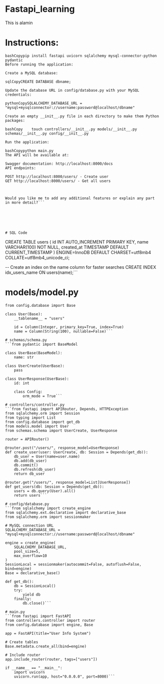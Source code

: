 # Fastapi_learning

This is alamin
# Instructions:
```For MySQL, you'll need to install these dependencies:
bashCopypip install fastapi uvicorn sqlalchemy mysql-connector-python pydantic
Before running the application:

Create a MySQL database:

sqlCopyCREATE DATABASE dbname;

Update the database URL in config/database.py with your MySQL credentials:

pythonCopySQLALCHEMY_DATABASE_URL = "mysql+mysqlconnector://username:password@localhost/dbname"

Create an empty __init__.py file in each directory to make them Python packages:

bashCopy    touch controllers/__init__.py models/__init__.py schemas/__init__.py config/__init__.py

Run the application:

bashCopypython main.py
The API will be available at:

Swagger documentation: http://localhost:8000/docs
API endpoints:

POST http://localhost:8000/users/ - Create user
GET http://localhost:8000/users/ - Get all users



Would you like me to add any additional features or explain any part in more detail?```






# SQL Code

```
CREATE TABLE users (
    id INT AUTO_INCREMENT PRIMARY KEY,
    name VARCHAR(100) NOT NULL,
    created_at TIMESTAMP DEFAULT CURRENT_TIMESTAMP
) ENGINE=InnoDB DEFAULT CHARSET=utf8mb4 COLLATE=utf8mb4_unicode_ci;

-- Create an index on the name column for faster searches
CREATE INDEX idx_users_name ON users(name);```



# models/model.py
```from sqlalchemy import Column, Integer, String
from config.database import Base

class User(Base):
    __tablename__ = "users"
    
    id = Column(Integer, primary_key=True, index=True)
    name = Column(String(100), nullable=False)```

# schemas/schema.py
```from pydantic import BaseModel

class UserBase(BaseModel):
    name: str

class UserCreate(UserBase):
    pass

class UserResponse(UserBase):
    id: int
    
    class Config:
        orm_mode = True```

# controllers/controller.py
```from fastapi import APIRouter, Depends, HTTPException
from sqlalchemy.orm import Session
from typing import List
from config.database import get_db
from models.model import User
from schemas.schema import UserCreate, UserResponse

router = APIRouter()

@router.post("/users/", response_model=UserResponse)
def create_user(user: UserCreate, db: Session = Depends(get_db)):
    db_user = User(name=user.name)
    db.add(db_user)
    db.commit()
    db.refresh(db_user)
    return db_user

@router.get("/users/", response_model=List[UserResponse])
def get_users(db: Session = Depends(get_db)):
    users = db.query(User).all()
    return users```

# config/database.py
```from sqlalchemy import create_engine
from sqlalchemy.ext.declarative import declarative_base
from sqlalchemy.orm import sessionmaker

# MySQL connection URL
SQLALCHEMY_DATABASE_URL = "mysql+mysqlconnector://username:password@localhost/dbname"

engine = create_engine(
    SQLALCHEMY_DATABASE_URL,
    pool_size=5,
    max_overflow=10
)
SessionLocal = sessionmaker(autocommit=False, autoflush=False, bind=engine)
Base = declarative_base()

def get_db():
    db = SessionLocal()
    try:
        yield db
    finally:
        db.close()```

# main.py
```from fastapi import FastAPI
from controllers.controller import router
from config.database import engine, Base

app = FastAPI(title="User Info System")

# Create tables
Base.metadata.create_all(bind=engine)

# Include router
app.include_router(router, tags=["users"])

if __name__ == "__main__":
    import uvicorn
    uvicorn.run(app, host="0.0.0.0", port=8000)```
